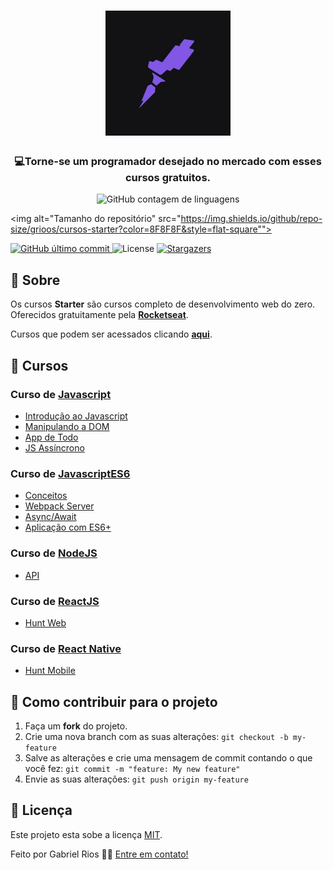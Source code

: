 <h1 align="center">
    <img alt="Starter" src="/.github/images/starter400.jpg"  widht="200px" height="200px" />
</h1>

<h3 align="center">
  💻<strong>Torne-se um programador desejado</strong> no mercado com esses cursos gratuitos.
</h3>

<p align="center">
   <img alt="GitHub contagem de linguagens" src="https://img.shields.io/github/languages/count/grioos/cursos-starter?color=663399&style=flat-square">

   <img alt="Tamanho do repositório" src="https://img.shields.io/github/repo-size/grioos/cursos-starter?color=8F8F8F&style=flat-square"">

   <a href="https://github.com/grioos/README-cursos-starter/commits/master">
       <img alt="GitHub último commit" src="https://img.shields.io/github/last-commit/grioos/cursos-starter?color=%4d0000">
   </a>
    
   <img alt="License" src="https://img.shields.io/badge/license-MIT-8622f8">
   
  <a href="https://github.com/grioos/cursos-starter/stargazers">
   <img alt="Stargazers" src="https://img.shields.io/github/stars/grioos/cursos-starter?style=social">
  </a>
</p>

## :book: Sobre

Os cursos **Starter** são cursos completo de desenvolvimento web do zero. Oferecidos gratuitamente pela **[Rocketseat](https://rocketseat.com.br/)**.

Cursos que podem ser acessados clicando **[aqui](https://app.rocketseat.com.br/starter)**.
 
## :open_file_folder: Cursos

### Curso de [Javascript](https://github.com/grioos/cursos-starter/tree/master/javascript)

-   [Introdução ao Javascript](https://github.com/grioos/cursos-starter/tree/master/javascript/modulo01)
-   [Manipulando a DOM](https://github.com/grioos/cursos-starter/tree/master/javascript/modulo02)
-   [App de Todo](https://github.com/grioos/cursos-starter/blob/master/javascript/modulo03-04/index.html)
-   [JS Assíncrono](https://github.com/grioos/cursos-starter/tree/master/javascript/modulo03-04)

### Curso de [JavascriptES6](https://github.com/grioos/cursos-starter/tree/master/javascriptes6)

-   [Conceitos](https://github.com/grioos/cursos-starter/tree/master/javascriptes6/modulo01)
-   [Webpack Server](https://github.com/grioos/cursos-starter/tree/master/javascriptes6/modulo02)
-   [Async/Await](https://github.com/grioos/cursos-starter/tree/master/javascriptes6/modulo03)
-   [Aplicação com ES6+](https://github.com/grioos/cursos-starter/tree/master/javascriptes6/aula)

### Curso de [NodeJS](https://github.com/grioos/cursos-starter/tree/master/nodejs)

-  [API](https://github.com/grioos/cursos-starter/tree/master/nodejs/aula)

### Curso de [ReactJS](https://github.com/grioos/cursos-starter/tree/master/nodejs)

- [Hunt Web](https://github.com/grioos/cursos-starter/tree/master/reactjs/huntweb)

### Curso de [React Native](https://github.com/grioos/cursos-starter/tree/master/react-native)

- [Hunt Mobile](https://github.com/grioos/cursos-starter/tree/master/react-native/hunt)


## :muscle: Como contribuir para o projeto

1. Faça um **fork** do projeto.
2. Crie uma nova branch com as suas alterações: `git checkout -b my-feature`
3. Salve as alterações e crie uma mensagem de commit contando o que você fez: `git commit -m "feature: My new feature"`
4. Envie as suas alterações: `git push origin my-feature`


## 📝 Licença

Este projeto esta sobe a licença [MIT](./LICENSE).

Feito por Gabriel Rios 👋🏻 [Entre em contato!](https://www.linkedin.com/in/grioos/)
